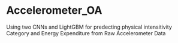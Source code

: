 # Accelerometer_OA
Using two CNNs and LightGBM for predecting physical intensitivity Category and Energy Expenditure from Raw Accelerometer Data
